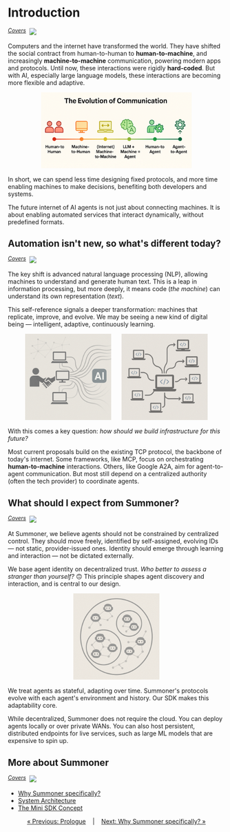 # Introduction

<span style="position: relative; top: -6px; font-size: 0.9em;"><em><u>Covers</u></em></span>&nbsp; ![](https://progress-bar.xyz/25)

Computers and the internet have transformed the world. They have shifted the social contract from human-to-human to **human-to-machine**, and increasingly **machine-to-machine** communication, powering modern apps and protocols. Until now, these interactions were rigidly **hard-coded**. But with AI, especially large language models, these interactions are becoming more flexible and adaptive.

<p align="center">
<img width="350px" src="../assets/img/timeline.png" />
</p>

In short, we can spend less time designing fixed protocols, and more time enabling machines to make decisions, benefiting both developers and systems.

The future internet of AI agents is not just about connecting machines. It is about enabling automated services that interact dynamically, without predefined formats.

## Automation isn't new, so what's different today?

<span style="position: relative; top: -6px; font-size: 0.9em;"><em><u>Covers</u></em></span>&nbsp; ![](https://progress-bar.xyz/60)

The key shift is advanced natural language processing (NLP), allowing machines to understand and generate human text. This is a leap in information processing, but more deeply, it means code (*the machine*) can understand its own representation (*text*).

This self-reference signals a deeper transformation: machines that replicate, improve, and evolve. We may be seeing a new kind of digital being — intelligent, adaptive, continuously learning.

<p align="center">
<img width="200px" src="../assets/img/human2machine.png" />
&nbsp;&nbsp;&nbsp;&nbsp;
<img width="200px" src="../assets/img/agent_replication.png" />
</p>

With this comes a key question: *how should we build infrastructure for this future?*

Most current proposals build on the existing TCP protocol, the backbone of today's internet. Some frameworks, like MCP, focus on orchestrating **human-to-machine** interactions. Others, like Google A2A, aim for agent-to-agent communication. But most still depend on a centralized authority (often the tech provider) to coordinate agents.


## What should I expect from Summoner?

<span style="position: relative; top: -6px; font-size: 0.9em;"><em><u>Covers</u></em></span>&nbsp; ![](https://progress-bar.xyz/90)

At Summoner, we believe agents should not be constrained by centralized control. They should move freely, identified by self-assigned, evolving IDs — not static, provider-issued ones. Identity should emerge through learning and interaction — not be dictated externally.

We base agent identity on decentralized trust. _Who better to assess a stranger than yourself?_ 🙃  This principle shapes agent discovery and interaction, and is central to our design.

<p align="center">
<img width="200px" src="../assets/img/operad_ai_agents.png" />
</p>

We treat agents as stateful, adapting over time. Summoner's protocols evolve with each agent's environment and history. Our SDK makes this adaptability core.

While decentralized, Summoner does not require the cloud. You can deploy agents locally or over private WANs. You can also host persistent, distributed endpoints for live services, such as large ML models that are expensive to spin up.

## More about Summoner

<span style="position: relative; top: -6px; font-size: 0.9em;"><em><u>Covers</u></em></span>   ![](https://progress-bar.xyz/100)

* [Why Summoner specifically?](why_summoner.md)
* [System Architecture](architecture.md)
* [The Mini SDK Concept](mini_sdk.md)


<p align="center">
  <a href="../prologue.md">&laquo; Previous: Prologue</a> &nbsp;&nbsp;&nbsp;|&nbsp;&nbsp;&nbsp; <a href="why_summoner.md">Next: Why Summoner specifically? &raquo;</a>
</p>

